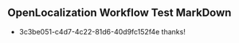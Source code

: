 ## OpenLocalization Workflow Test MarkDown
* 3c3be051-c4d7-4c22-81d6-40d9fc152f4e thanks!

<!--HONumber=Jul16_HO3-->


